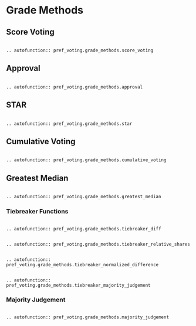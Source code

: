 Grade Methods
=======================================

## Score Voting

```{eval-rst}

.. autofunction:: pref_voting.grade_methods.score_voting

```

## Approval 

```{eval-rst}

.. autofunction:: pref_voting.grade_methods.approval

```


## STAR 

```{eval-rst}

.. autofunction:: pref_voting.grade_methods.star

```

## Cumulative Voting 

```{eval-rst}

.. autofunction:: pref_voting.grade_methods.cumulative_voting

```



## Greatest Median


```{eval-rst}

.. autofunction:: pref_voting.grade_methods.greatest_median

```

### Tiebreaker Functions

```{eval-rst}

.. autofunction:: pref_voting.grade_methods.tiebreaker_diff

```


```{eval-rst}

.. autofunction:: pref_voting.grade_methods.tiebreaker_relative_shares

```

```{eval-rst}

.. autofunction:: pref_voting.grade_methods.tiebreaker_normalized_difference

```

```{eval-rst}

.. autofunction:: pref_voting.grade_methods.tiebreaker_majority_judgement

```

 ### Majority Judgement 

```{eval-rst}

.. autofunction:: pref_voting.grade_methods.majority_judgement

```

